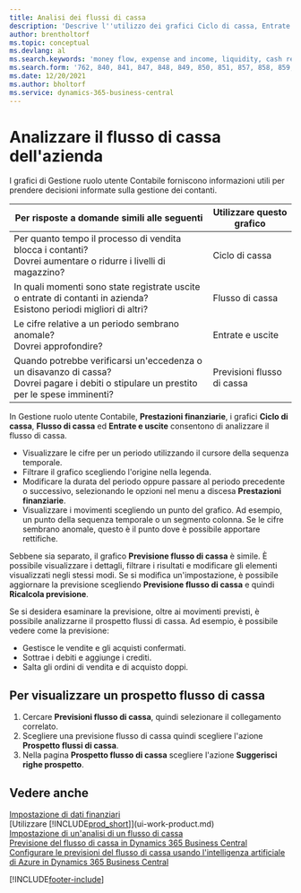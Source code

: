 ```yaml
---
title: Analisi dei flussi di cassa
description: 'Descrive l''utilizzo dei grafici Ciclo di cassa, Entrate e uscite, Flusso di cassa e Previsione flusso di cassa per analizzare i flussi di denaro passati e futuri in entrata e in uscita dalla società.'
author: brentholtorf
ms.topic: conceptual
ms.devlang: al
ms.search.keywords: 'money flow, expense and income, liquidity, cash receipts minus cash payments, Cartera'
ms.search.form: '762, 840, 841, 847, 848, 849, 850, 851, 857, 858, 859, 860, 862, 863, 865, 866, 867, 868, 869, 1818'
ms.date: 12/20/2021
ms.author: bholtorf
ms.service: dynamics-365-business-central
---
```

# Analizzare il flusso di cassa dell'azienda
I grafici di Gestione ruolo utente Contabile forniscono informazioni utili per prendere decisioni informate sulla gestione dei contanti.  

| Per risposte a domande simili alle seguenti | Utilizzare questo grafico |
| --- | --- |
| Per quanto tempo il processo di vendita blocca i contanti?</br> Dovrei aumentare o ridurre i livelli di magazzino? |Ciclo di cassa |
| In quali momenti sono state registrate uscite o entrate di contanti in azienda?</br> Esistono periodi migliori di altri? |Flusso di cassa |
| Le cifre relative a un periodo sembrano anomale?</br> Dovrei approfondire? |Entrate e uscite |
| Quando potrebbe verificarsi un'eccedenza o un disavanzo di cassa?</br> Dovrei pagare i debiti o stipulare un prestito per le spese imminenti? |Previsioni flusso di cassa |

In Gestione ruolo utente Contabile, **Prestazioni finanziarie**, i grafici **Ciclo di cassa**, **Flusso di cassa** ed **Entrate e uscite** consentono di analizzare il flusso di cassa.  

* Visualizzare le cifre per un periodo utilizzando il cursore della sequenza temporale.  
* Filtrare il grafico scegliendo l'origine nella legenda.  
* Modificare la durata del periodo oppure passare al periodo precedente o successivo, selezionando le opzioni nel menu a discesa **Prestazioni finanziarie**.  
* Visualizzare i movimenti scegliendo un punto del grafico. Ad esempio, un punto della sequenza temporale o un segmento colonna. Se le cifre sembrano anomale, questo è il punto dove è possibile apportare rettifiche.  

Sebbene sia separato, il grafico **Previsione flusso di cassa** è simile. È possibile visualizzare i dettagli, filtrare i risultati e modificare gli elementi visualizzati negli stessi modi. Se si modifica un'impostazione, è possibile aggiornare la previsione scegliendo **Previsione flusso di cassa** e quindi **Ricalcola previsione**.

Se si desidera esaminare la previsione, oltre ai movimenti previsti, è possibile analizzarne il prospetto flussi di cassa. Ad esempio, è possibile vedere come la previsione:

* Gestisce le vendite e gli acquisti confermati.  
* Sottrae i debiti e aggiunge i crediti.  
* Salta gli ordini di vendita e di acquisto doppi.  

## Per visualizzare un prospetto flusso di cassa

1. Cercare **Previsioni flusso di cassa**, quindi selezionare il collegamento correlato.  
2. Scegliere una previsione flusso di cassa quindi scegliere l'azione **Prospetto flussi di cassa**.  
3. Nella pagina **Prospetto flusso di cassa** scegliere l'azione **Suggerisci righe prospetto**.  

## Vedere anche

[Impostazione di dati finanziari](finance-setup-finance.md)  
[Utilizzare [!INCLUDE[prod_short](includes/prod_short.md)]](ui-work-product.md)  
[Impostazione di un'analisi di un flusso di cassa](finance-setup-cash-flow-analyses.md)  
[Previsione del flusso di cassa in Dynamics 365 Business Central](/training/modules/forecast-cash-flow-dynamics-365-business-central/index)  
[Configurare le previsioni del flusso di cassa usando l'intelligenza artificiale di Azure in Dynamics 365 Business Central](/training/modules/setup-cash-flow-forecasts/)  

[!INCLUDE[footer-include](includes/footer-banner.md)]

